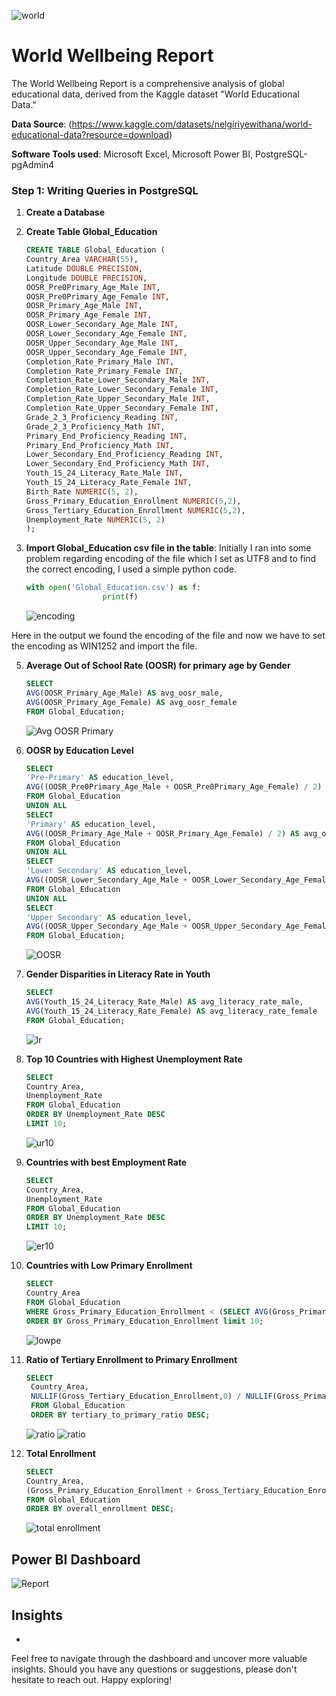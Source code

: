![world](https://github.com/Shaishta-Anjum/World-Wellbeing-Report/blob/main/images/krzysztof-hepner-TH7TW20de9s-unsplash%20cropped.jpg?raw=true)
# World Wellbeing Report
The World Wellbeing Report is a comprehensive analysis of global educational data, derived from the Kaggle dataset "World Educational Data."

**Data Source**: (https://www.kaggle.com/datasets/nelgiriyewithana/world-educational-data?resource=download)

**Software Tools used**: Microsoft Excel, Microsoft Power BI, PostgreSQL-pgAdmin4

### Step 1: Writing Queries in PostgreSQL
1. **Create a Database**

2. **Create Table Global_Education**
      ```sql
      CREATE TABLE Global_Education (
      Country_Area VARCHAR(55),
      Latitude DOUBLE PRECISION,
      Longitude DOUBLE PRECISION,
      OOSR_Pre0Primary_Age_Male INT,
      OOSR_Pre0Primary_Age_Female INT,
      OOSR_Primary_Age_Male INT,
      OOSR_Primary_Age_Female INT,
      OOSR_Lower_Secondary_Age_Male INT,
      OOSR_Lower_Secondary_Age_Female INT,
      OOSR_Upper_Secondary_Age_Male INT,
      OOSR_Upper_Secondary_Age_Female INT,
      Completion_Rate_Primary_Male INT,
      Completion_Rate_Primary_Female INT,
      Completion_Rate_Lower_Secondary_Male INT,
      Completion_Rate_Lower_Secondary_Female INT,
      Completion_Rate_Upper_Secondary_Male INT,
      Completion_Rate_Upper_Secondary_Female INT,
      Grade_2_3_Proficiency_Reading INT,
      Grade_2_3_Proficiency_Math INT,
      Primary_End_Proficiency_Reading INT,
      Primary_End_Proficiency_Math INT,
      Lower_Secondary_End_Proficiency_Reading INT,
      Lower_Secondary_End_Proficiency_Math INT,
      Youth_15_24_Literacy_Rate_Male INT,
      Youth_15_24_Literacy_Rate_Female INT,
      Birth_Rate NUMERIC(5, 2),
      Gross_Primary_Education_Enrollment NUMERIC(5,2),
      Gross_Tertiary_Education_Enrollment NUMERIC(5,2),
      Unemployment_Rate NUMERIC(5, 2)
      );
      ```
      
3. **Import Global_Education csv file in the table**:
Initially I ran into some problem regarding encoding of the file which I set as UTF8 and to find the correct encoding, I used a simple python code.
      ```python
      with open('Global_Education.csv') as f:
                       print(f)
      ```
      ![encoding](https://github.com/Shaishta-Anjum/World-Wellbeing-Report/blob/main/images/16.png?raw=true)

Here in the output we found the encoding of the file and now we have to set the encoding as WIN1252 and import the file.


5. **Average Out of School Rate (OOSR) for primary age by Gender**
      ```sql
      SELECT
      AVG(OOSR_Primary_Age_Male) AS avg_oosr_male,
      AVG(OOSR_Primary_Age_Female) AS avg_oosr_female
      FROM Global_Education;
      ```
      ![Avg OOSR Primary](https://github.com/Shaishta-Anjum/World-Wellbeing-Report/blob/main/images/1.png?raw=true)


6. **OOSR by Education Level**
      ```sql
      SELECT
      'Pre-Primary' AS education_level,
      AVG((OOSR_Pre0Primary_Age_Male + OOSR_Pre0Primary_Age_Female) / 2) AS avg_oosr_combined
      FROM Global_Education
      UNION ALL
      SELECT
      'Primary' AS education_level,
      AVG((OOSR_Primary_Age_Male + OOSR_Primary_Age_Female) / 2) AS avg_oosr_combined
      FROM Global_Education
      UNION ALL
      SELECT
      'Lower Secondary' AS education_level,
      AVG((OOSR_Lower_Secondary_Age_Male + OOSR_Lower_Secondary_Age_Female) / 2) AS avg_oosr_combined
      FROM Global_Education
      UNION ALL
      SELECT
      'Upper Secondary' AS education_level,
      AVG((OOSR_Upper_Secondary_Age_Male + OOSR_Upper_Secondary_Age_Female) / 2) AS avg_oosr_combined
      FROM Global_Education;
      ```
      ![OOSR](https://github.com/Shaishta-Anjum/World-Wellbeing-Report/blob/main/images/6.png?raw=true)

7. **Gender Disparities in Literacy Rate in Youth**
     ```sql
     SELECT
    AVG(Youth_15_24_Literacy_Rate_Male) AS avg_literacy_rate_male,
    AVG(Youth_15_24_Literacy_Rate_Female) AS avg_literacy_rate_female
    FROM Global_Education;
     ```
    ![lr](https://github.com/Shaishta-Anjum/World-Wellbeing-Report/blob/main/images/7.png?raw=true)

8. **Top 10 Countries with Highest Unemployment Rate**
     ```sql
     SELECT
    Country_Area,
    Unemployment_Rate
    FROM Global_Education
    ORDER BY Unemployment_Rate DESC
    LIMIT 10;
     ```
     ![ur10](https://github.com/Shaishta-Anjum/World-Wellbeing-Report/blob/main/images/8.png?raw=true)

9. **Countries with best Employment Rate**
     ```sql
     SELECT
    Country_Area,
    Unemployment_Rate
    FROM Global_Education
    ORDER BY Unemployment_Rate DESC
    LIMIT 10;
     ```
    ![er10](https://github.com/Shaishta-Anjum/World-Wellbeing-Report/blob/main/images/9.png?raw=true)

 
4. **Countries with Low Primary Enrollment**
     ```sql
     SELECT
    Country_Area
    FROM Global_Education
    WHERE Gross_Primary_Education_Enrollment < (SELECT AVG(Gross_Primary_Education_Enrollment) FROM Global_Education)
    ORDER BY Gross_Primary_Education_Enrollment limit 10;
     ```
    ![lowpe](https://github.com/Shaishta-Anjum/World-Wellbeing-Report/blob/main/images/10.png?raw=true)

5. **Ratio of Tertiary Enrollment to Primary Enrollment**
     ```sql
     SELECT
      Country_Area,
      NULLIF(Gross_Tertiary_Education_Enrollment,0) / NULLIF(Gross_Primary_Education_Enrollment, 0) AS tertiary_to_primary_ratio
      FROM Global_Education
      ORDER BY tertiary_to_primary_ratio DESC;
     ```
    ![ratio](https://github.com/Shaishta-Anjum/World-Wellbeing-Report/blob/main/images/13.png?raw=true)
    ![ratio](https://github.com/Shaishta-Anjum/World-Wellbeing-Report/blob/main/images/12.png?raw=true)

7. **Total Enrollment**
     ```sql
     SELECT
    Country_Area,
    (Gross_Primary_Education_Enrollment + Gross_Tertiary_Education_Enrollment) AS overall_enrollment
    FROM Global_Education
    ORDER BY overall_enrollment DESC;
     ```
    ![total enrollment](https://github.com/Shaishta-Anjum/World-Wellbeing-Report/blob/main/images/14.png?raw=true)

## Power BI Dashboard
![Report](https://github.com/Shaishta-Anjum/World-Wellbeing-Report/blob/main/images/15.png?raw=true)

## Insights
- 
 
Feel free to navigate through the dashboard and uncover more valuable insights. Should you have any questions or suggestions, please don't hesitate to reach out. 
Happy exploring!
